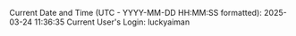 Current Date and Time (UTC - YYYY-MM-DD HH:MM:SS formatted): 2025-03-24 11:36:35
Current User's Login: luckyaiman
